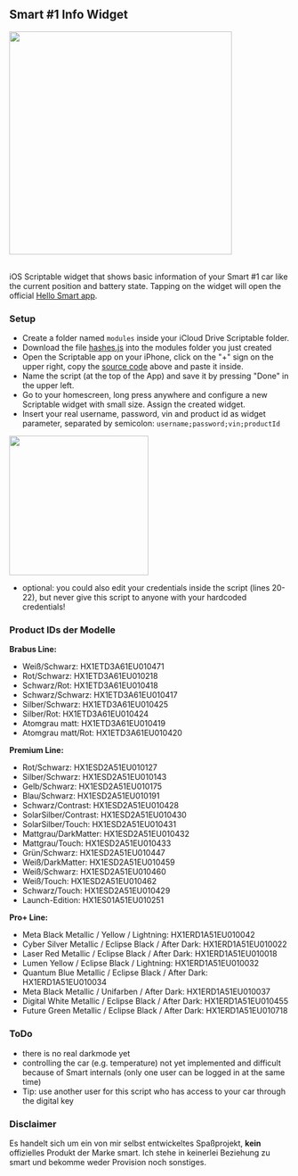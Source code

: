 ## Smart #1 Info Widget

<img src="https://github.com/marco79cgn/ios-scriptable-widgets/assets/9810829/70dce8ce-d60c-472e-911e-9cdb212c4555" width="400"/>

<br>iOS Scriptable widget that shows basic information of your Smart #1 car like the current position and battery state. Tapping on the widget will open the official [Hello Smart app](https://apps.apple.com/de/app/hello-smart/id6443878915).

### Setup

- Create a folder named `modules` inside your iCloud Drive Scriptable folder.
- Download the file [hashes.js](https://raw.githubusercontent.com/marco79cgn/ios-scriptable-widgets/main/smart/modules/hashes.js) into the modules folder you just created
- Open the Scriptable app on your iPhone, click on the "+" sign on the upper right, copy the [source code](https://raw.githubusercontent.com/marco79cgn/ios-scriptable-widgets/main/smart/smart-one-info-small.js) above and paste it inside.
- Name the script (at the top of the App) and save it by pressing "Done" in the upper left.
- Go to your homescreen, long press anywhere and configure a new Scriptable widget with small size. Assign the created widget.
- Insert your real username, password, vin and product id as widget parameter, separated by semicolon: `username;password;vin;productId`
<img src="https://github.com/marco79cgn/ios-scriptable-widgets/assets/9810829/738695f6-0c7e-4bf3-87e9-440777b2d82c" width="250"/>

- optional: you could also edit your credentials inside the script (lines 20-22), but never give this script to anyone with your hardcoded credentials!

### Product IDs der Modelle

**Brabus Line:**
- Weiß/Schwarz: HX1ETD3A61EU010471
- Rot/Schwarz: HX1ETD3A61EU010218
- Schwarz/Rot: HX1ETD3A61EU010418
- Schwarz/Schwarz: HX1ETD3A61EU010417
- Silber/Schwarz: HX1ETD3A61EU010425
- Silber/Rot: HX1ETD3A61EU010424
- Atomgrau matt: HX1ETD3A61EU010419
- Atomgrau matt/Rot: HX1ETD3A61EU010420

**Premium Line:**
- Rot/Schwarz: HX1ESD2A51EU010127
- Silber/Schwarz: HX1ESD2A51EU010143
- Gelb/Schwarz: HX1ESD2A51EU010175
- Blau/Schwarz: HX1ESD2A51EU010191
- Schwarz/Contrast: HX1ESD2A51EU010428
- SolarSilber/Contrast: HX1ESD2A51EU010430
- SolarSilber/Touch: HX1ESD2A51EU010431
- Mattgrau/DarkMatter: HX1ESD2A51EU010432
- Mattgrau/Touch: HX1ESD2A51EU010433
- Grün/Schwarz: HX1ESD2A51EU010447
- Weiß/DarkMatter: HX1ESD2A51EU010459
- Weiß/Schwarz: HX1ESD2A51EU010460
- Weiß/Touch: HX1ESD2A51EU010462
- Schwarz/Touch: HX1ESD2A51EU010429
- Launch-Edition: HX1ES01A51EU010251

**Pro+ Line:**
- Meta Black Metallic / Yellow / Lightning: HX1ERD1A51EU010042
- Cyber Silver Metallic / Eclipse Black / After Dark: HX1ERD1A51EU010022
- Laser Red Metallic / Eclipse Black / After Dark: HX1ERD1A51EU010018
- Lumen Yellow / Eclipse Black / Lightning: HX1ERD1A51EU010032
- Quantum Blue Metallic / Eclipse Black / After Dark: HX1ERD1A51EU010034
- Meta Black Metallic / Unifarben / After Dark: HX1ERD1A51EU010037
- Digital White Metallic / Eclipse Black / After Dark: HX1ERD1A51EU010455
- Future Green Metallic / Eclipse Black / After Dark: HX1ERD1A51EU010718

### ToDo

- there is no real darkmode yet
- controlling the car (e.g. temperature) not yet implemented and difficult because of Smart internals (only one user can be logged in at the same time)
- Tip: use another user for this script who has access to your car through the digital key

### Disclaimer
Es handelt sich um ein von mir selbst entwickeltes Spaßprojekt, **kein** offizielles Produkt der Marke smart. Ich stehe in keinerlei Beziehung zu smart und bekomme weder Provision noch sonstiges.
